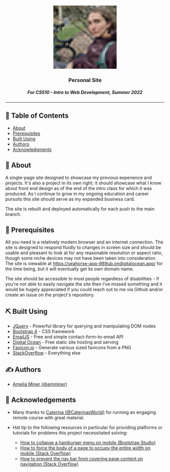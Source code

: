 <p align="center">
  <a href="" rel="noopener">
 <img width=200px height=200px src="./images/amelia_asciified.png" alt="Image of the author as processed by Asciifier, one of the projects showcased within this project"></a>
</p>

<h3 align="center">Personal Site</h3>
<h5 align="center">For CS510 - Intro to Web Development, Summer 2022</h5>

<div align="center">

</div>

---

## 📝 Table of Contents

- [About](#about)
- [Prerequisites](#prereqs)
- [Built Using](#built-using)
- [Authors](#authors)
- [Acknowledgments](#acknowledgement)

## 🧐 About <a name = "about"></a>

A single-page site designed to showcase my previous experience and projects. It's also a project in its own right; it should showcase what I know about front end design as of the end of the intro class for which it was produced. As I continue to grow in my ongoing education and career pursuits this site should serve as my expanded business card.

The site is rebuilt and deployed automatically for each push to the main branch.

## 🏁 Prerequisites <a name = "prereqs"></a>

All you need is a relatively modern browser and an internet connection. The site is designed to respond fluidly to changes in screen size and should be usable and pleasant to look at for any reasonable resolution or aspect ratio, though some niche devices may not have been taken into consideration. The site is viewable at https://seahorse-app-989ub.ondigitalocean.app/ for the time being, but it will eventually get its own domain name.

The site should be accessible to most people regardless of disabilities - if you're not able to easily navigate the site then I've missed something and it would be hugely appreciated if you could reach out to me via Github and/or create an issue on the project's repository.

## ⛏️ Built Using <a name = "built_using"></a>

- [JQuery](https://jquery.com/) - Powerful library for querying and manipulating DOM nodes
- [Bootstrap 4](https://getbootstrap.com/docs/4.2/getting-started/introduction/) - CSS framework
- [EmailJS](https://www.emailjs.com/) - Free and simple contact-form-to-email API
- [Digital Ocean](https://www.digitalocean.com/) - Free static site hosting and serving
- [Favicon.io](https://favicon.io/) - Generate various sized favicons from a PNG
- [StackOverflow](https://www.stackoverflow.com/) - Everything else

## ✍️ Authors <a name = "authors"></a>

- [Amelia Miner (@amminer)](https://github.com/amminer)

## 🎉 Acknowledgements <a name = "acknowledgement"></a>

- Many thanks to [Caterina (@CaterinasWorld)](https://github.com/caterinasworld) for running an engaging remote course with great material.

- Hat tip to the following resources in particular for providing platforms or tutorials for problems this project necessitated solving:
  - [How to collapse a hamburger menu on mobile (Bootstrap Studio)](https://forum.bootstrapstudio.io/t/how-to-get-a-website-menu-to-collapse-after-selection-on-mobile/3792/6)
  - [How to force the body of a page to occupy the entire width on mobile (Stack Overflow)](https://stackoverflow.com/questions/30358630/html-body-not-filling-complete-width-on-mobile-devices)
  - [How to prevent the nav bar from covering page content on navigation (Stack Overflow)](https://stackoverflow.com/questions/17534661/make-anchor-link-go-some-pixels-above-where-its-linked-to)
